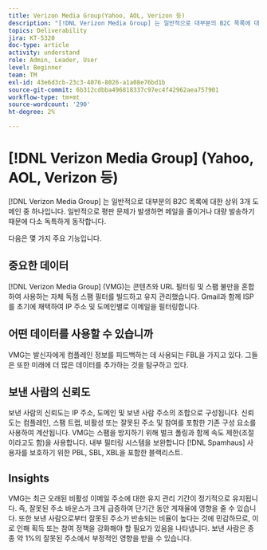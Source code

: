 ```yaml
---
title: Verizon Media Group(Yahoo, AOL, Verizon 등)
description: "[!DNL Verizon Media Group] 는 일반적으로 대부분의 B2C 목록에 대한 상위 3개 도메인 중 하나입니다. 그들은 일반적으로 평판 문제가 발생하면 메일을 줄이거나 대량 발송하기 때문에 어느 정도 독특하게 행동한다."
topics: Deliverability
jira: KT-5320
doc-type: article
activity: understand
role: Admin, Leader, User
level: Beginner
team: TM
exl-id: 43e6d3cb-23c3-4076-8026-a1a08e76bd1b
source-git-commit: 6b312cdbba496818337c97ec4f42962aea757901
workflow-type: tm+mt
source-wordcount: '290'
ht-degree: 2%

---
```


# [!DNL Verizon Media Group] (Yahoo, AOL, Verizon 등)

[!DNL Verizon Media Group] 는 일반적으로 대부분의 B2C 목록에 대한 상위 3개 도메인 중 하나입니다. 일반적으로 평판 문제가 발생하면 메일을 줄이거나 대량 발송하기 때문에 다소 독특하게 동작합니다.

다음은 몇 가지 주요 기능입니다.

## 중요한 데이터

[!DNL Verizon Media Group] (VMG)는 콘텐츠와 URL 필터링 및 스팸 불만을 혼합하여 사용하는 자체 독점 스팸 필터를 빌드하고 유지 관리했습니다. Gmail과 함께 ISP를 초기에 채택하여 IP 주소 및 도메인별로 이메일을 필터링합니다.

## 어떤 데이터를 사용할 수 있습니까

VMG는 발신자에게 컴플레인 정보를 피드백하는 데 사용되는 FBL을 가지고 있다. 그들은 또한 미래에 더 많은 데이터를 추가하는 것을 탐구하고 있다.

## 보낸 사람의 신뢰도

보낸 사람의 신뢰도는 IP 주소, 도메인 및 보낸 사람 주소의 조합으로 구성됩니다. 신뢰도는 컴플레인, 스팸 트랩, 비활성 또는 잘못된 주소 및 참여를 포함한 기존 구성 요소를 사용하여 계산됩니다. VMG는 스팸을 방지하기 위해 벌크 폴링과 함께 속도 제한(조절이라고도 함)을 사용합니다. 내부 필터링 시스템을 보완합니다 [!DNL Spamhaus] 사용자를 보호하기 위한 PBL, SBL, XBL을 포함한 블랙리스트.

## Insights

VMG는 최근 오래된 비활성 이메일 주소에 대한 유지 관리 기간이 정기적으로 유지됩니다. 즉, 잘못된 주소 바운스가 크게 급증하여 단기간 동안 게재율에 영향을 줄 수 있습니다. 또한 보낸 사람으로부터 잘못된 주소가 반송되는 비율이 높다는 것에 민감하므로, 이로 인해 획득 또는 참여 정책을 강화해야 할 필요가 있음을 나타냅니다. 보낸 사람은 종종 약 1%의 잘못된 주소에서 부정적인 영향을 받을 수 있습니다.
